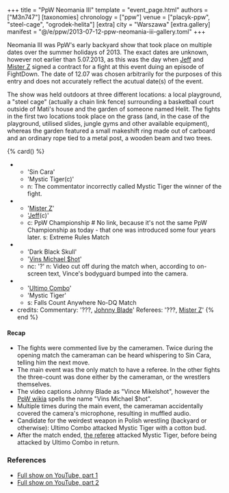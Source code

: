 +++
title = "PpW Neomania III"
template = "event_page.html"
authors = ["M3n747"]
[taxonomies]
chronology = ["ppw"]
venue = ["placyk-ppw", "steel-cage", "ogrodek-helita"]
[extra]
city = "Warszawa"
[extra.gallery]
manifest = "@/e/ppw/2013-07-12-ppw-neomania-iii-gallery.toml"
+++

Neomania III was PpW's early backyard show that took place on multiple dates over the summer holidays of 2013. The exact dates are unknown, however not earlier than 5.07.2013, as this was the day when [Jeff](@/w/michael-ht.md) and [Mister Z](@/w/mister-z.md) signed a contract for a fight at this event duing an episode of FightDown. The date of 12.07 was chosen arbitrarily for the purposes of this entry and does not accurately reflect the acutual date(s) of the event.

The show was held outdoors at three different locations: a local playground, a "steel cage" (actually a chain link fence) surrounding a basketball court outside of Mati's house and the garden of someone named Helit. The fights in the first two locations took place on the grass (and, in the case of the playground, utilised slides, jungle gyms and other available equipment), whereas the garden featured a small makeshift ring made out of carboard and an ordinary rope tied to a metal post, a wooden beam and two trees.

{% card() %}
- - 'Sin Cara'
  - 'Mystic Tiger(c)'
  - n: The commentator incorrectly called Mystic Tiger the winner of the fight.
- - '[Mister Z](@/w/mister-z.md)'
  - '[Jeff](@/w/michael-ht.md)(c)'
  - c: PpW Championship # No link, because it's not the same PpW Championship as today - that one was introduced some four years later.
    s: Extreme Rules Match
- - 'Dark Black Skull'
  - '[Vins Michael $hot](@/w/johnny-blade.md)'
  - nc: '?'
    n: Video cut off during the match when, according to on-screen text, Vince's bodyguard bumped into the camera.
- - '[Ultimo Combo](@/w/johnny-blade.md)'
  - 'Mystic Tiger'
  - s: Falls Count Anywhere No-DQ Match
- credits:
  Commentary: '???, [Johnny Blade](@/w/johnny-blade.md)'
  Referees: '???, [Mister Z](@/w/mister-z.md)'
{% end %}

#### Recap

* The fights were commented live by the cameramen. Twice during the opening match the cameraman can be heard whispering to Sin Cara, telling him the next move.
* The main event was the only match to have a referee. In the other fights the three-count was done either by the cameraman, or the wrestlers themselves.
* The video captions Johnny Blade as "Vince Mikelshot", however the [PpW wikia][ppw-wikia-vince] spells the name "Vins Michael $hot".
* Multiple times during the main event, the cameraman accidentally covered the camera's microphone, resulting in muffled audio.
* Candidate for the weirdest weapon in Polish wrestling (backyard or otherwise): Ultimo Combo attacked Mystic Tiger with a cotton bud.
* After the match ended, [the referee](@/w/mister-z.md) attacked Mystic Tiger, before being attacked by Ultimo Combo in return.

### References

* [Full show on YouTube, part 1](https://www.youtube.com/watch?v=WBWOTyqvo_Y)
* [Full show on YouTube, part 2](https://www.youtube.com/watch?v=XGIy3NPhWpk)

[ppw-wikia-vince]: https://ppw-fandom.tpwres.pl/vins-michael-hot
